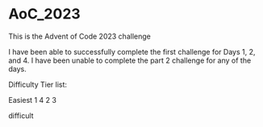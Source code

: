 # AoC_2023
This is the Advent of Code 2023 challenge

I have been able to successfully complete the first challenge for Days 1, 2, and 4.
I have been unable to complete the part 2 challenge for any of the days.


Difficulty Tier list:

Easiest
1
4
2
3


difficult
